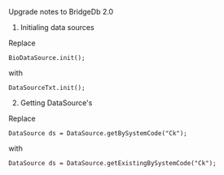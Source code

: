 Upgrade notes to BridgeDb 2.0

1. Initialing data sources

Replace

    BioDataSource.init();

with

    DataSourceTxt.init();

2. Getting DataSource's

Replace

    DataSource ds = DataSource.getBySystemCode("Ck");

with

    DataSource ds = DataSource.getExistingBySystemCode("Ck");

